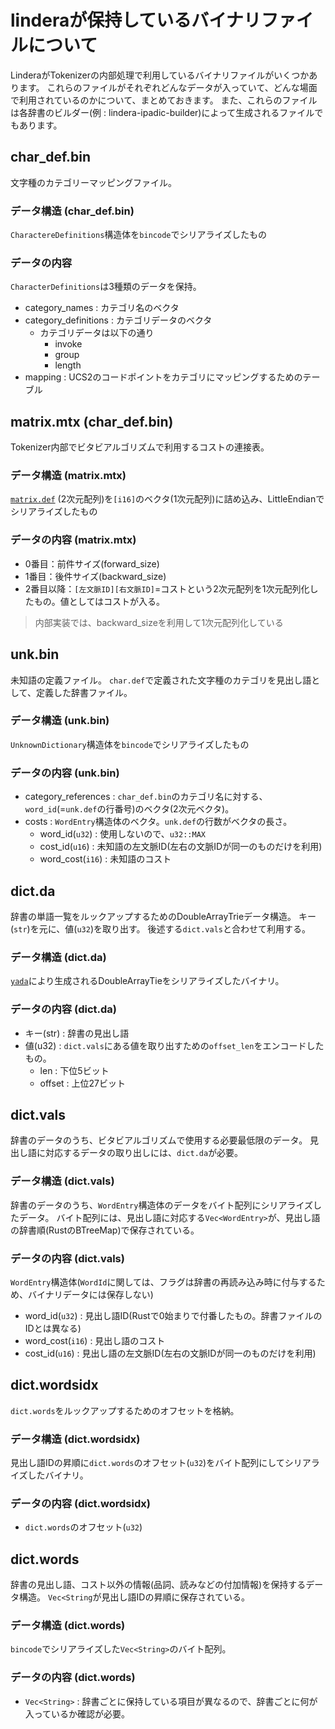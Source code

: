 # linderaが保持しているバイナリファイルについて

LinderaがTokenizerの内部処理で利用しているバイナリファイルがいくつかあります。
これらのファイルがそれぞれどんなデータが入っていて、どんな場面で利用されているのかについて、まとめておきます。
また、これらのファイルは各辞書のビルダー(例 : lindera-ipadic-builder)によって生成されるファイルでもあります。

## char_def.bin

文字種のカテゴリーマッピングファイル。

### データ構造 (char_def.bin)

`CharactereDefinitions`構造体を`bincode`でシリアライズしたもの

### データの内容

`CharacterDefinitions`は3種類のデータを保持。

* category_names : カテゴリ名のベクタ
* category_definitions : カテゴリデータのベクタ
  * カテゴリデータは以下の通り
    * invoke
    * group
    * length
* mapping : UCS2のコードポイントをカテゴリにマッピングするためのテーブル

## matrix.mtx (char_def.bin)

Tokenizer内部でビタビアルゴリズムで利用するコストの連接表。

### データ構造 (matrix.mtx)

[`matrix.def`](https://taku910.github.io/mecab/dic-detail.html) (2次元配列)を`[i16]`のベクタ(1次元配列)に詰め込み、LittleEndianでシリアライズしたもの

### データの内容 (matrix.mtx)

* 0番目：前件サイズ(forward_size)
* 1番目：後件サイズ(backward_size)
* 2番目以降：`[左文脈ID][右文脈ID]`=コストという2次元配列を1次元配列化したもの。値としてはコストが入る。

> 内部実装では、backward_sizeを利用して1次元配列化している

## unk.bin

未知語の定義ファイル。
`char.def`で定義された文字種のカテゴリを見出し語として、定義した辞書ファイル。

### データ構造 (unk.bin)

`UnknownDictionary`構造体を`bincode`でシリアライズしたもの

### データの内容 (unk.bin)

* category_references : `char_def.bin`のカテゴリ名に対する、`word_id`(=`unk.def`の行番号)のベクタ(2次元ベクタ)。
* costs : `WordEntry`構造体のベクタ。`unk.def`の行数がベクタの長さ。
  * word_id(`u32`) : 使用しないので、`u32::MAX`
  * cost_id(`u16`)  : 未知語の左文脈ID(左右の文脈IDが同一のものだけを利用)
  * word_cost(`i16`) : 未知語のコスト

## dict.da

辞書の単語一覧をルックアップするためのDoubleArrayTrieデータ構造。
キー(`str`)を元に、値(`u32`)を取り出す。
後述する`dict.vals`と合わせて利用する。

### データ構造 (dict.da)

[`yada`](https://github.com/takuyaa/yada/)により生成されるDoubleArrayTieをシリアライズしたバイナリ。

### データの内容 (dict.da)

* キー(str) : 辞書の見出し語
* 値(u32) : `dict.vals`にある値を取り出すための`offset_len`をエンコードしたもの。
  * len : 下位5ビット
  * offset : 上位27ビット

## dict.vals

辞書のデータのうち、ビタビアルゴリズムで使用する必要最低限のデータ。
見出し語に対応するデータの取り出しには、`dict.da`が必要。

### データ構造 (dict.vals)

辞書のデータのうち、`WordEntry`構造体のデータをバイト配列にシリアライズしたデータ。
バイト配列には、見出し語に対応する`Vec<WordEntry>`が、見出し語の辞書順(RustのBTreeMap)で保存されている。

### データの内容 (dict.vals)

`WordEntry`構造体(`WordId`に関しては、フラグは辞書の再読み込み時に付与するため、バイナリデータには保存しない)

* word_id(`u32`) :  見出し語ID(Rustで0始まりで付番したもの。辞書ファイルのIDとは異なる)
* word_cost(`i16`) : 見出し語のコスト
* cost_id(`u16`)  : 見出し語の左文脈ID(左右の文脈IDが同一のものだけを利用)

## dict.wordsidx

`dict.words`をルックアップするためのオフセットを格納。

### データ構造 (dict.wordsidx)

見出し語IDの昇順に`dict.words`のオフセット(`u32`)をバイト配列にしてシリアライズしたバイナリ。

### データの内容 (dict.wordsidx)

* `dict.words`のオフセット(`u32`)

## dict.words

辞書の見出し語、コスト以外の情報(品詞、読みなどの付加情報)を保持するデータ構造。
`Vec<String`が見出し語IDの昇順に保存されている。

### データ構造 (dict.words)

`bincode`でシリアライズした`Vec<String>`のバイト配列。

### データの内容 (dict.words)

* `Vec<String>` : 辞書ごとに保持している項目が異なるので、辞書ごとに何が入っているか確認が必要。
